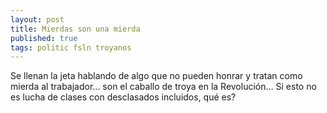 ```yaml
---
layout: post
title: Mierdas son una mierda
published: true
tags: politic fsln troyanos
---
```


Se llenan la jeta hablando de algo que no pueden honrar y tratan como mierda al trabajador... son el caballo de troya en la Revolución... Si esto no es lucha de clases con desclasados incluidos, qué es?

